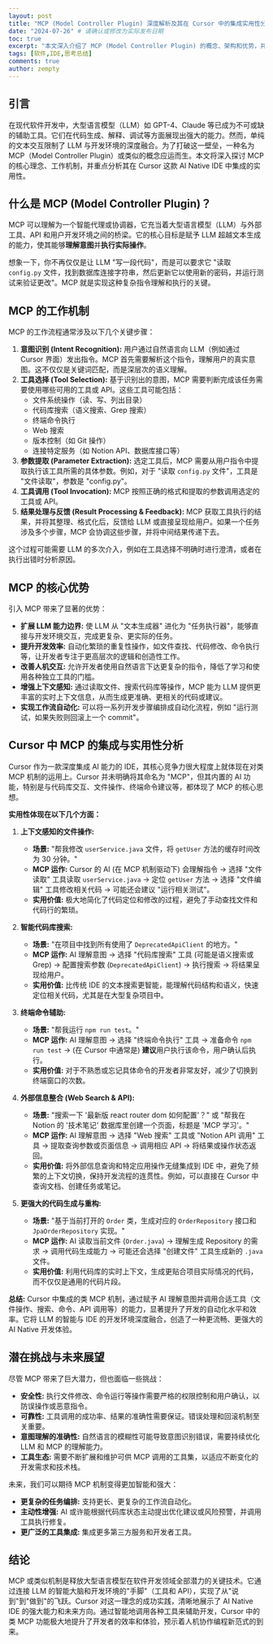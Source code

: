 ```yaml
---
layout: post
title: "MCP (Model Controller Plugin) 深度解析及其在 Cursor 中的集成实用性分析"
date: "2024-07-26" # 请确认或修改为实际发布日期
toc: true
excerpt: "本文深入介绍了 MCP (Model Controller Plugin) 的概念、架构和优势，并详细分析了其在 Cursor 中集成的实用价值和对开发效率的提升。"
tags: [软件,IDE,思考总结]
comments: true
author: zempty
---
```


## 引言

在现代软件开发中，大型语言模型（LLM）如 GPT-4、Claude 等已成为不可或缺的辅助工具。它们在代码生成、解释、调试等方面展现出强大的能力。然而，单纯的文本交互限制了 LLM 与开发环境的深度融合。为了打破这一壁垒，一种名为 MCP（Model Controller Plugin）或类似的概念应运而生。本文将深入探讨 MCP 的核心理念、工作机制，并重点分析其在 Cursor 这款 AI Native IDE 中集成的实用性。

## 什么是 MCP (Model Controller Plugin)？

MCP 可以理解为一个智能代理或协调器，它充当着大型语言模型（LLM）与外部工具、API 和用户开发环境之间的桥梁。它的核心目标是赋予 LLM 超越文本生成的能力，使其能够**理解意图**并**执行实际操作**。

想象一下，你不再仅仅是让 LLM "写一段代码"，而是可以要求它 "读取 `config.py` 文件，找到数据库连接字符串，然后更新它以使用新的密码，并运行测试来验证更改"。MCP 就是实现这种复杂指令理解和执行的关键。

## MCP 的工作机制

MCP 的工作流程通常涉及以下几个关键步骤：

1.  **意图识别 (Intent Recognition):** 用户通过自然语言向 LLM（例如通过 Cursor 界面）发出指令。MCP 首先需要解析这个指令，理解用户的真实意图。这不仅仅是关键词匹配，而是深层次的语义理解。
2.  **工具选择 (Tool Selection):** 基于识别出的意图，MCP 需要判断完成该任务需要使用哪些可用的工具或 API。这些工具可能包括：
    *   文件系统操作（读、写、列出目录）
    *   代码库搜索（语义搜索、Grep 搜索）
    *   终端命令执行
    *   Web 搜索
    *   版本控制（如 Git 操作）
    *   连接特定服务（如 Notion API、数据库接口等）
3.  **参数提取 (Parameter Extraction):** 选定工具后，MCP 需要从用户指令中提取执行该工具所需的具体参数。例如，对于 "读取 `config.py` 文件"，工具是 "文件读取"，参数是 "config.py"。
4.  **工具调用 (Tool Invocation):** MCP 按照正确的格式和提取的参数调用选定的工具或 API。
5.  **结果处理与反馈 (Result Processing & Feedback):** MCP 获取工具执行的结果，并将其整理、格式化后，反馈给 LLM 或直接呈现给用户。如果一个任务涉及多个步骤，MCP 会协调这些步骤，并将中间结果传递下去。

这个过程可能需要 LLM 的多次介入，例如在工具选择不明确时进行澄清，或者在执行出错时分析原因。

## MCP 的核心优势

引入 MCP 带来了显著的优势：

*   **扩展 LLM 能力边界:** 使 LLM 从 "文本生成器" 进化为 "任务执行器"，能够直接与开发环境交互，完成更复杂、更实际的任务。
*   **提升开发效率:** 自动化繁琐的重复性操作，如文件查找、代码修改、命令执行等，让开发者专注于更高层次的逻辑和创造性工作。
*   **改善人机交互:** 允许开发者使用自然语言下达更复杂的指令，降低了学习和使用各种独立工具的门槛。
*   **增强上下文感知:** 通过读取文件、搜索代码库等操作，MCP 能为 LLM 提供更丰富的实时上下文信息，从而生成更准确、更相关的代码或建议。
*   **实现工作流自动化:** 可以将一系列开发步骤编排成自动化流程，例如 "运行测试，如果失败则回滚上一个 commit"。

## Cursor 中 MCP 的集成与实用性分析

Cursor 作为一款深度集成 AI 能力的 IDE，其核心竞争力很大程度上就体现在对类 MCP 机制的运用上。Cursor 并未明确将其命名为 "MCP"，但其内置的 AI 功能，特别是与代码库交互、文件操作、终端命令建议等，都体现了 MCP 的核心思想。

**实用性体现在以下几个方面：**

1.  **上下文感知的文件操作:**
    *   **场景:** "帮我修改 `userService.java` 文件，将 `getUser` 方法的缓存时间改为 30 分钟。"
    *   **MCP 运作:** Cursor 的 AI (在 MCP 机制驱动下) 会理解指令 -> 选择 "文件读取" 工具读取 `userService.java` -> 定位 `getUser` 方法 -> 选择 "文件编辑" 工具修改相关代码 -> 可能还会建议 "运行相关测试"。
    *   **实用价值:** 极大地简化了代码定位和修改的过程，避免了手动查找文件和代码行的繁琐。

2.  **智能代码库搜索:**
    *   **场景:** "在项目中找到所有使用了 `DeprecatedApiClient` 的地方。"
    *   **MCP 运作:** AI 理解意图 -> 选择 "代码库搜索" 工具 (可能是语义搜索或 Grep) -> 配置搜索参数 (`DeprecatedApiClient`) -> 执行搜索 -> 将结果呈现给用户。
    *   **实用价值:** 比传统 IDE 的文本搜索更智能，能理解代码结构和语义，快速定位相关代码，尤其是在大型复杂项目中。

3.  **终端命令辅助:**
    *   **场景:** "帮我运行 `npm run test`。"
    *   **MCP 运作:** AI 理解意图 -> 选择 "终端命令执行" 工具 -> 准备命令 `npm run test` -> (在 Cursor 中通常是) **建议**用户执行该命令，用户确认后执行。
    *   **实用价值:** 对于不熟悉或忘记具体命令的开发者非常友好，减少了切换到终端窗口的次数。

4.  **外部信息整合 (Web Search & API):**
    *   **场景:** "搜索一下 '最新版 react router dom 如何配置'？" 或 "帮我在 Notion 的 '技术笔记' 数据库里创建一个页面，标题是 'MCP 学习'。"
    *   **MCP 运作:** AI 理解意图 -> 选择 "Web 搜索" 工具或 "Notion API 调用" 工具 -> 提取查询参数或页面信息 -> 调用相应 API -> 将结果或操作状态返回。
    *   **实用价值:** 将外部信息查询和特定应用操作无缝集成到 IDE 中，避免了频繁的上下文切换，保持开发流程的连贯性。例如，可以直接在 Cursor 中查询文档、创建任务或笔记。

5.  **更强大的代码生成与重构:**
    *   **场景:** "基于当前打开的 `Order` 类，生成对应的 `OrderRepository` 接口和 `JpaOrderRepository` 实现。"
    *   **MCP 运作:** AI 读取当前文件 (`Order.java`) -> 理解生成 Repository 的需求 -> 调用代码生成能力 -> 可能还会选择 "创建文件" 工具生成新的 `.java` 文件。
    *   **实用价值:** 利用代码库的实时上下文，生成更贴合项目实际情况的代码，而不仅仅是通用的代码片段。

**总结:** Cursor 中集成的类 MCP 机制，通过赋予 AI 理解意图并调用合适工具（文件操作、搜索、命令、API 调用等）的能力，显著提升了开发的自动化水平和效率。它将 LLM 的智能与 IDE 的开发环境深度融合，创造了一种更流畅、更强大的 AI Native 开发体验。

## 潜在挑战与未来展望

尽管 MCP 带来了巨大潜力，但也面临一些挑战：

*   **安全性:** 执行文件修改、命令运行等操作需要严格的权限控制和用户确认，以防误操作或恶意指令。
*   **可靠性:** 工具调用的成功率、结果的准确性需要保证。错误处理和回滚机制至关重要。
*   **意图理解的准确性:** 自然语言的模糊性可能导致意图识别错误，需要持续优化 LLM 和 MCP 的理解能力。
*   **工具生态:** 需要不断扩展和维护可供 MCP 调用的工具集，以适应不断变化的开发需求和技术栈。

未来，我们可以期待 MCP 机制变得更加智能和强大：

*   **更复杂的任务编排:** 支持更长、更复杂的工作流自动化。
*   **主动性增强:** AI 或许能根据代码库状态主动提出优化建议或风险预警，并调用工具执行修复。
*   **更广泛的工具集成:** 集成更多第三方服务和开发者工具。

## 结论

MCP 或类似机制是释放大型语言模型在软件开发领域全部潜力的关键技术。它通过连接 LLM 的智能大脑和开发环境的"手脚"（工具和 API），实现了从"说到"到"做到"的飞跃。Cursor 对这一理念的成功实践，清晰地展示了 AI Native IDE 的强大能力和未来方向。通过智能地调用各种工具来辅助开发，Cursor 中的类 MCP 功能极大地提升了开发者的效率和体验，预示着人机协作编程新范式的到来。 
